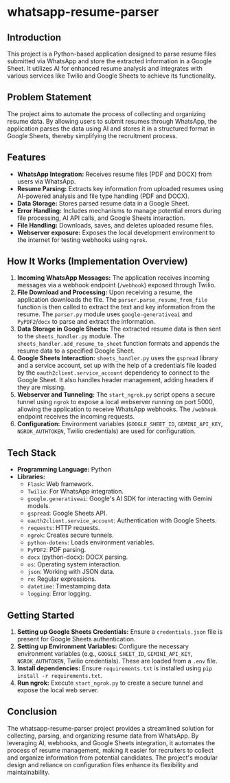 # whatsapp-resume-parser

## Introduction

This project is a Python-based application designed to parse resume files submitted via WhatsApp and store the extracted information in a Google Sheet. It utilizes AI for enhanced resume analysis and integrates with various services like Twilio and Google Sheets to achieve its functionality.

## Problem Statement

The project aims to automate the process of collecting and organizing resume data. By allowing users to submit resumes through WhatsApp, the application parses the data using AI and stores it in a structured format in Google Sheets, thereby simplifying the recruitment process.

## Features

*   **WhatsApp Integration:** Receives resume files (PDF and DOCX) from users via WhatsApp.
*   **Resume Parsing:** Extracts key information from uploaded resumes using AI-powered analysis and file type handling (PDF and DOCX).
*   **Data Storage:**  Stores parsed resume data in a Google Sheet.
*   **Error Handling:** Includes mechanisms to manage potential errors during file processing, AI API calls, and Google Sheets interaction.
*   **File Handling:** Downloads, saves, and deletes uploaded resume files.
*   **Webserver exposure:** Exposes the local development environment to the internet for testing webhooks using `ngrok`.

## How It Works (Implementation Overview)

1.  **Incoming WhatsApp Messages:** The application receives incoming messages via a webhook endpoint (`/webhook`) exposed through Twilio.
2.  **File Download and Processing:** Upon receiving a resume, the application downloads the file. The `parser.parse_resume_from_file` function is then called to extract the text and key information from the resume. The `parser.py` module uses `google-generativeai` and `PyPDF2`/`docx` to parse and extract the information.
3.  **Data Storage in Google Sheets:** The extracted resume data is then sent to the `sheets_handler.py` module. The `sheets_handler.add_resume_to_sheet` function formats and appends the resume data to a specified Google Sheet.
4.  **Google Sheets Interaction:**  `sheets_handler.py` uses the `gspread` library and a service account, set up with the help of a credentials file loaded by the  `oauth2client.service_account` dependency to connect to the Google Sheet. It also handles header management, adding headers if they are missing.
5.  **Webserver and Tunneling:** The `start_ngrok.py` script opens a secure tunnel using `ngrok` to expose a local webserver running on port 5000, allowing the application to receive WhatsApp webhooks.  The `/webhook` endpoint receives the incoming requests.
6.  **Configuration:** Environment variables (`GOOGLE_SHEET_ID`, `GEMINI_API_KEY`, `NGROK_AUTHTOKEN`, Twilio credentials) are used for configuration.

## Tech Stack

*   **Programming Language:** Python
*   **Libraries:**
    *   `Flask`: Web framework.
    *   `Twilio`: For WhatsApp integration.
    *   `google.generativeai`: Google's AI SDK for interacting with Gemini models.
    *   `gspread`: Google Sheets API.
    *   `oauth2client.service_account`: Authentication with Google Sheets.
    *   `requests`: HTTP requests.
    *   `ngrok`: Creates secure tunnels.
    *   `python-dotenv`: Loads environment variables.
    *   `PyPDF2`: PDF parsing.
    *   `docx` (python-docx): DOCX parsing.
    *   `os`: Operating system interaction.
    *   `json`: Working with JSON data.
    *   `re`: Regular expressions.
    *   `datetime`: Timestamping data.
    *   `logging`: Error logging.

## Getting Started 

1.  **Setting up Google Sheets Credentials:**  Ensure a `credentials.json` file is present for Google Sheets authentication.
2.  **Setting up Environment Variables:** Configure the necessary environment variables (e.g., `GOOGLE_SHEET_ID`, `GEMINI_API_KEY`, `NGROK_AUTHTOKEN`, Twilio credentials).  These are loaded from a `.env` file.
3.  **Install dependencies:** Ensure `requirements.txt` is installed using `pip install -r requirements.txt`.
4.  **Run ngrok:** Execute `start_ngrok.py` to create a secure tunnel and expose the local web server.

## Conclusion

The whatsapp-resume-parser project provides a streamlined solution for collecting, parsing, and organizing resume data from WhatsApp. By leveraging AI, webhooks, and Google Sheets integration, it automates the process of resume management, making it easier for recruiters to collect and organize information from potential candidates. The project's modular design and reliance on configuration files enhance its flexibility and maintainability.
